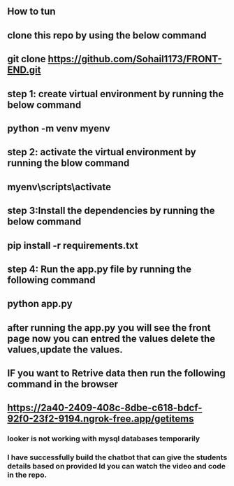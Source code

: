 ## How to tun 
## clone this repo by using the below command
## git clone  https://github.com/Sohail1173/FRONT-END.git

## step 1: create virtual environment by running the below command
## python -m venv myenv

## step 2: activate the virtual environment by running the blow command
## myenv\scripts\activate

## step 3:Install the dependencies by running the below command
## pip install -r requirements.txt


## step 4: Run the app.py file by running the following command 
## python app.py 

## after running the app.py you will see the front page  now you can entred the values delete the values,update the values.



## IF you want to Retrive data then run the following command in the browser

##  https://2a40-2409-408c-8dbe-c618-bdcf-92f0-23f2-9194.ngrok-free.app/getitems



### looker is not working with mysql databases temporarily


### I have successfully build the chatbot that can give the students details based on provided Id you can watch the video and code in the repo.
